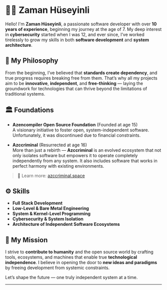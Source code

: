 # 👨‍💻 Zaman Hüseyinli

Hello! I'm **Zaman Hüseyinli**, a passionate software developer with over **10 years of experience**, beginning my journey at the age of 7. My deep interest in **cybersecurity** started when I was 12, and ever since, I’ve worked tirelessly to grow my skills in both **software development** and **system architecture**.

## 🧠 My Philosophy
From the beginning, I’ve believed that **standards create dependency**, and true progress requires breaking free from them. That’s why all my projects aim to be **innovative**, **independent**, and **free-thinking** — laying the groundwork for technologies that can thrive beyond the limitations of traditional systems.

## 🏛️ Foundations

- **Azencompiler Open Source Foundation** (Founded at age 15)  
  A visionary initiative to foster open, system-independent software. Unfortunately, it was discontinued due to financial constraints.

- **Azccriminal** (Resurrected at age 16)  
  More than just a rebirth — **Azccriminal** is an evolved ecosystem that not only isolates software but empowers it to operate completely independently from any system. It also includes software that works in perfect harmony with existing environments.

> 🔗 Learn more: [azccriminal.space](https://azccriminal.space)

## ⚙️ Skills

- **Full Stack Development**
- **Low-Level & Bare Metal Engineering**
- **System & Kernel-Level Programming**
- **Cybersecurity & System Isolation**
- **Architecture of Independent Software Ecosystems**

## 🚀 My Mission

I strive to **contribute to humanity** and the open source world by crafting tools, ecosystems, and machines that enable true **technological independence**. I believe in opening the door to **new ideas and paradigms** by freeing development from systemic constraints.

Let’s shape the future — one truly independent system at a time.

---
